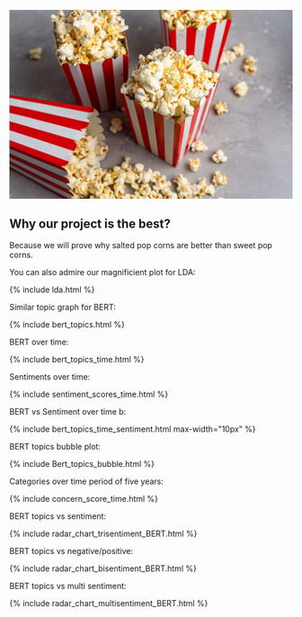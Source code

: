 ![image](output/popcorn.jpg)


## Why our project is the best?

Because we will prove why salted pop corns are better than sweet pop corns.

You can also admire our magnificient plot for LDA:  

{% include lda.html %}

Similar topic graph for BERT: 

{% include bert_topics.html %}

BERT over time: 

{% include bert_topics_time.html %}

Sentiments over time: 

{% include sentiment_scores_time.html %}

BERT vs Sentiment over time b: 

{% include bert_topics_time_sentiment.html max-width="10px" %}

BERT topics bubble plot: 

{% include Bert_topics_bubble.html %}

Categories over time period of five years:

{% include concern_score_time.html %}

BERT topics vs sentiment: 

{% include radar_chart_trisentiment_BERT.html %}

BERT topics vs negative/positive:

{% include radar_chart_bisentiment_BERT.html %}

BERT topics vs multi sentiment:

{% include radar_chart_multisentiment_BERT.html %}

